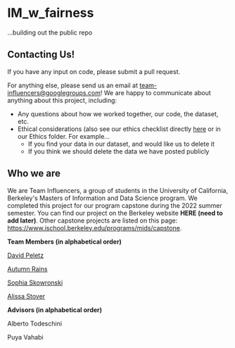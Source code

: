 # IM_w_fairness
...building out the public repo


## Contacting Us! 

If you have any input on code, please submit a pull request. 

For anything else, please send us an email at team-influencers@googlegroups.com! We are happy to communicate about anything about this project, including:

* Any questions about how we worked together, our code, the dataset, etc.
* Ethical considerations (also see our ethics checklist directly [here](https://github.com/autumninthecloud/IM_w_fairness/blob/main/Ethics/ETHICS.md) or in our Ethics folder. For example...
  * If you find your data in our dataset, and would like us to delete it
  * If you think we should delete the data we have posted publicly 

## Who we are

We are Team Influencers, a group of students in the University of California, Berkeley's Masters of Information and Data Science program. We completed this project for our program capstone during the 2022 summer semester. You can find our project on the Berkeley website **HERE (need to add later)**. Other capstone projects are listed on this page: https://www.ischool.berkeley.edu/programs/mids/capstone. 

**Team Members (in alphabetical order)** 

[David Peletz](https://www.linkedin.com/in/david-peletz/)

[Autumn Rains](https://www.linkedin.com/in/autumninthecloud/)

[Sophia Skowronski](https://www.linkedin.com/in/sophiaskowronski/)

[Alissa Stover](https://www.linkedin.com/in/alissa-stover/)

**Advisors (in alphabetical order)**

Alberto Todeschini

Puya Vahabi
